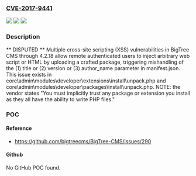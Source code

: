 ### [CVE-2017-9441](https://cve.mitre.org/cgi-bin/cvename.cgi?name=CVE-2017-9441)
![](https://img.shields.io/static/v1?label=Product&message=n%2Fa&color=blue)
![](https://img.shields.io/static/v1?label=Version&message=n%2Fa&color=blue)
![](https://img.shields.io/static/v1?label=Vulnerability&message=n%2Fa&color=brighgreen)

### Description

** DISPUTED ** Multiple cross-site scripting (XSS) vulnerabilities in BigTree CMS through 4.2.18 allow remote authenticated users to inject arbitrary web script or HTML by uploading a crafted package, triggering mishandling of the (1) title or (2) version or (3) author_name parameter in manifest.json. This issue exists in core\admin\modules\developer\extensions\install\unpack.php and core\admin\modules\developer\packages\install\unpack.php. NOTE: the vendor states "You must implicitly trust any package or extension you install as they all have the ability to write PHP files."

### POC

#### Reference
- https://github.com/bigtreecms/BigTree-CMS/issues/290

#### Github
No GitHub POC found.

